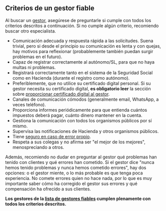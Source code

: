 ## Criterios de un gestor fiable

Al buscar un [gestor](#gestores-de-confianza), asegúrese de preguntarle si cumple con todos los criterios descritos a continuación. Si
no cumple algún criterio, recomiendo buscar otro especialista.

- Comunicación adecuada y respuesta rápida a las solicitudes. Suena trivial, pero si desde el principio su comunicación es
  lenta y con quejas, hay motivos para reflexionar (probablemente también puedan surgir problemas en el futuro).
- Capaz de registrar correctamente al autónomo/SL, para que no haya multas ni problemas.
- Registrará correctamente tanto en el sistema de la Seguridad Social como en Hacienda (durante el registro como autónomo).
- Preferiblemente, que no utilice su certificado digital personal. Si su gestor necesita su
  certificado digital, **es obligatorio leer** la sección sobre
  [proporcionar certificado digital al gestor](#proporcionar-certificado-digital-al-gestor).
- Canales de comunicación cómodos (generalmente email, WhatsApp, a veces teléfono).
- Proporciona informes periódicamente para que entienda cuántos impuestos deberá pagar, cuánto dinero
  mantener en la cuenta.
- Gestiona la comunicación con todos los organismos públicos por sí mismo.
- Supervisa las notificaciones de Hacienda y otros organismos públicos.
- Tiene [seguro en caso de error propio](#responsabilidad-del-gestor).
- Respeta a sus colegas y no afirma ser "el mejor de los mejores", menospreciando a otros.

Además, recomiendo no dudar en preguntar al gestor qué problemas han tenido con clientes y qué errores han cometido. Si el gestor
dice "nunca hemos tenido problemas y nunca hemos cometido errores", hay dos opciones: o el gestor miente, o lo más probable es que
tenga poca experiencia. No comete errores quien no hace nada, por lo que es muy importante saber cómo ha corregido el gestor sus errores y
qué compensación ha ofrecido a sus clientes.

**Los gestores de la [lista de gestores fiables](#gestores-de-confianza) cumplen plenamente con todos los criterios descritos.** 
